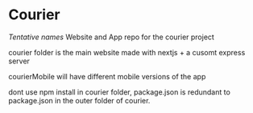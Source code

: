 # Courier
*Tentative names*
Website and App repo for the courier project

courier folder is the main website made with nextjs + a cusomt express server

courierMobile will have different mobile versions of the app



dont use npm install in courier folder, package.json is redundant to package.json in the outer folder of courier.
